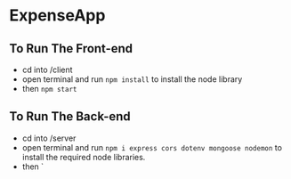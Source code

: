 # ExpenseApp
 
## To Run The Front-end
- cd into /client
- open terminal and run `npm install` to install the node library
- then `npm start`

## To Run The Back-end
- cd into /server
- open terminal and run `npm i express cors dotenv mongoose nodemon` to install the required node libraries.
- then `